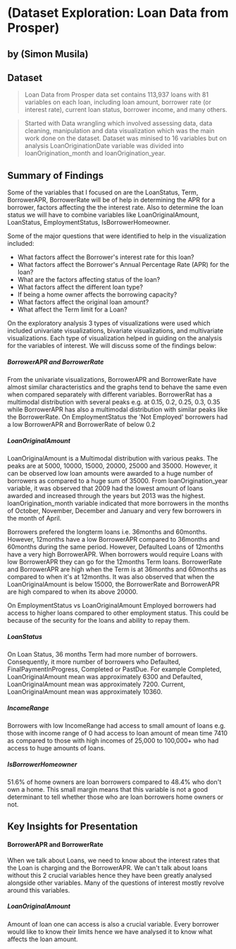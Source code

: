 # (Dataset Exploration: Loan Data from Prosper)
## by (Simon Musila)


## Dataset

> Loan Data from Prosper data set contains 113,937 loans with 81 variables on each loan, including loan amount, borrower rate (or interest rate), current loan status, borrower income, and many others.


>Started with Data wrangling which involved assessing data, data cleaning, manipulation and data visualization which was the main work done on the dataset. Dataset was minised to 16 variables but on analysis LoanOriginationDate variable was divided into loanOrigination_month and loanOrigination_year.


## Summary of Findings

Some of the variables that I focused on are the LoanStatus, Term, BorrowerAPR, BorrowerRate will be of help in determining the APR for a borrower, factors affecting the the interest rate. Also to determine the loan status we will have to combine variables like LoanOriginalAmount, LoanStatus, EmploymentStatus, IsBorrowerHomeowner.

Some of the major questions that were identified to help in the visualization included:
- What factors affect the Borrower's interest rate for this loan?
- What factors affect the Borrower's Annual Percentage Rate (APR) for the loan?
- What are the  factors affecting status of the loan?
- What factors affect the different loan type?
- If being a home owner affects the borrowing capacity?
- What factors affect the original loan amount?
- What affect the Term limit for a Loan?

On the exploratory analysis 3 types of visualizations were used which included univariate visualizations, bivariate visualizations, and multivariate visualizations. Each type of visualization helped in guiding on the analysis for the variables of interest. We will discuss some of the findings below:


##### BorrowerAPR and BorrowerRate
From the univariate visualizations, BorrowerAPR and BorrowerRate have almost similar characteristics and the graphs tend to behave the same even when compared separately with different variables. BorrowerRat has a multimodal distribution with several peaks e.g. at 0.15, 0.2, 0.25, 0.3, 0.35 while BorrowerAPR has also a multimodal distribution with similar peaks like the BorrowerRate.
On EmploymentStatus the 'Not Employed' borrowers had a low BorrowerAPR and BorrowerRate of below 0.2



##### LoanOriginalAmount
LoanOriginalAmount is a Multimodal distribution with various peaks. The peaks are at 5000, 10000, 15000, 20000, 25000 and 35000. However, it can be observed low loan amounts were awarded to a huge number of borrowers as compared to a huge sum of 35000. From loanOrigination_year variable, it was observed that 2009 had the lowest amount of loans awarded and increased through the years but 2013 was the highest. loanOrigination_month variable indicated that more borrowers in the months of October, November, December and January and very few borrowers in the month of April.

Borrowers prefered the longterm loans i.e. 36months and 60months. However, 12months have a low BorrowerAPR compared to 36months and 60months during the same period. However, Defaulted Loans of 12months have a very high BorrowerAPR. When borrowers would require Loans with low BorrowerAPR they can go for the 12months Term loans.
BorrowerRate and BorrowerAPR are high when the Term is at 36months and 60months as compared to when it's at 12months. It was also observed that when the LoanOriginalAmount is below 15000, the BorrowerRate and BorrowerAPR are high compared to when its above 20000.

On EmploymentStatus vs LoanOriginalAmount Employed borrowers had access to higher loans compared to other employment status. This could be because of the security for the loans and ability to repay them.


##### LoanStatus
On Loan Status, 36 months Term had more number of borrowers. Consequently, it more number of borrowers who Defaulted, FinalPaymentInProgress, Completed or PastDue. For example Completed, LoanOriginalAmount mean was approximately 6300 and Defaulted, LoanOriginalAmount mean was approximately 7200. Current, LoanOriginalAmount mean was approximately 10360.


##### IncomeRange
Borrowers with low IncomeRange had access to small amount of loans e.g. those with income range of 0 had access to loan amount of mean time 7410 as compared to those with high incomes of 25,000 to 100,000+ who had access to huge amounts of loans.


##### IsBorrowerHomeowner
51.6% of home owners are loan borrowers compared to 48.4% who don't own a home. This small margin means that this variable is not a good determinant to tell whether those who are loan borrowers home owners or not.


## Key Insights for Presentation

#### BorrowerAPR and BorrowerRate
When we talk about Loans, we need to know about the interest rates that the Loan is charging and the BorrowerAPR. We can't talk about loans without this 2 crucial variables hence they have been greatly analysed alongside other variables. Many of the questions of interest mostly revolve around this variables.

##### LoanOriginalAmount
Amount of loan one can access is also a crucial variable. Every borrower would like to know their limits hence we have analysed it to know what affects the loan amount.